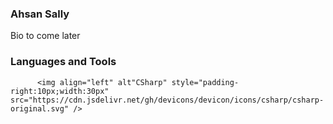 ### Ahsan Sally

Bio to come later

### Languages and Tools

          <img align="left" alt"CSharp" style="padding-right:10px;width:30px" src="https://cdn.jsdelivr.net/gh/devicons/devicon/icons/csharp/csharp-original.svg" />
          
